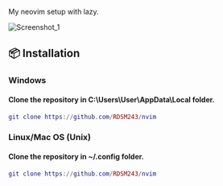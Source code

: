 My neovim setup with lazy.

![Screenshot_1](https://github.com/RDSM243/nvim/assets/78105875/60d6d2fe-3467-49c2-9746-772151ce3030)

## 📦 Installation
### Windows
#### Clone the repository in C:\Users\User\AppData\Local folder.
```lua
git clone https://github.com/RDSM243/nvim
```
### Linux/Mac OS (Unix)
#### Clone the repository in ~/.config folder.
```lua
git clone https://github.com/RDSM243/nvim
```
